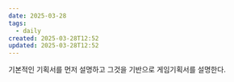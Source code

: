 ```yaml
---
date: 2025-03-28
tags:
  - daily
created: 2025-03-28T12:52
updated: 2025-03-28T12:52
---
```

기본적인 기획서를 먼저 설명하고 그것을 기반으로 게임기획서를 설명한다.